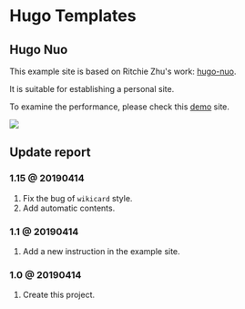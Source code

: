 # Hugo Templates

## Hugo Nuo

This example site is based on Ritchie Zhu's work: [hugo-nuo](https://github.com/laozhu/hugo-nuo).

It is suitable for establishing a personal site.

To examine the performance, please check this [demo][demo] site.

![][example-demo]

## Update report

### 1.15 @ 20190414

1. Fix the bug of `wikicard` style.
2. Add automatic contents.

### 1.1 @ 20190414

1. Add a new instruction in the example site.

### 1.0 @ 20190414

1. Create this project.

[example-demo]:https://github.com/cainmagi/hugo-templates/raw/master/display/hugo-nuo.png
[demo]:https://cainmagi.github.io/hugo-templates/hugo-nuo/
